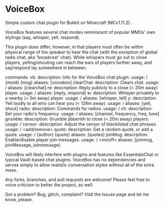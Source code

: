 # VoiceBox

Simple custom chat plugin for Bukkit on Minecraft (MCv1.11.2).

VoiceBox features several chat modes reminiscent of popular MMOs' own stylings (say, whisper, yell, respond).

This plugin does differ, however, in that players must often be within physical range of the speaker to hear the chat (with the exception of global radio chat, aka 'broadcast' chat). While whispers must go out to close players, yelling/shouting can reach the ears of players further away, and say/respond lay somewhere in between.

commands: 
     vb:
        description: Info for the VoiceBox chat plugin.
        usage: /<command> {motd} {msg}
        aliases: [voicebox]
     clearChat:
        description: Clears chat.
        usage: /<command>
        aliases: [clearchat]
     re:
        description: Reply publicly to a close (< 20m away) player.
        usage: /<command> <name> <msg>
        aliases: [reply, respond]
     w:
        description: Whisper privately to a nearby (< 5m away) player.
        usage: /<command> <name> <msg>
        aliases: [whisper, tell]
     y:
        description: Yell loudly to all who can hear you (< 126m away).
        usage: /<command> <msg>
        aliases: [yell, shout]
     radio:
        description: Commands for radios.
        usage: /<command>
     ch:
        description: Set your radio's frequency.
        usage: /<command> <frequency>
        aliases: [channel, frequency, freq, tune]
     grumble:
        description: Grumble jibberish to close (< 20m away) players.
        usage: /<command>
     censor:
        description: Adjust the censor of blacklisted chat phrases.
        usage: /<command> <add/remove> <phrase>
     quote:
        description: Get a random quote, or add a quote.
        usage: /<command> {author} {quote}
        aliases: [quotes]
     joinMsg:
        description: Enable/disable player join messages.
        usage: /<command> <on/off>
        aliases: [joinmsg, joinMessage, joinmessage]

VoiceBox will likely interfere with plugins and features like EssentialsChat or typical Vault-based chat plugins. VoiceBox has no dependencies and serves simply to allow realistic conversation styles without all of the extra mess.

Any forks, branches, and pull requests are welcome! Please feel free to voice criticism to better the project, as well.

Got a problem? Bug, glitch, complaint? Visit the Issues page and let me know, please.
